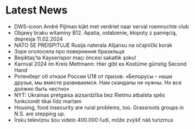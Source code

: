 # Latest News
-  DWS-icoon André Pijlman kijkt met verdriet naar verval roemruchte club
-  Objawy braku witaminy B12. Apatia, osłabienie, kłopoty z pamięcią, depresja 11.02.2024
-  NATO SE PREISPITUJE Rusija naterala Alijansu na očajnički korak
-  Зоря оголосила про повернення бразильця
-  Beşiktaş'ta Kayserispor maçı öncesi sakatlık şoku!
-  Karnval 2024 im Kreis Mettmann: Hier gibt es Kostüme günstig Second Hand
-  Ротенберг об отказе России U18 от призов: «Белорусы – наши друзья, мы вместе развиваемся. Нам скандалы не нужны. Но все должно быть честно»
-  NYT: Ukrainas pretgaisa aizsardzība bez Rietmu atbalsta spēs funkcionēt tikai līdz martam
-  Housing, food insecurity are rural problems, too. Grassroots groups in N.S. are stepping up.
-  Írsku televíznu šou videlo 400.000 ľudí, môže zvýšiť náš turizmus

